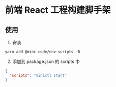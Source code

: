# 前端 React 工程构建脚手架

## 使用

1. 安装

```shell
yarn add @mini-code/env-scripts -D
```

2. 添加到 package.json 的 scripts 中

```json
{
  "scripts": "minictl start"
}
```
